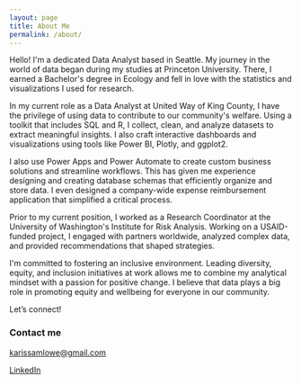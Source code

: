 ```yaml
---
layout: page
title: About Me
permalink: /about/
---
```


Hello! I'm a dedicated Data Analyst based in Seattle. My journey in the world of data began during my studies at Princeton University. There, I earned a Bachelor's degree in Ecology and fell in love with the statistics and visualizations I used for research. 

In my current role as a Data Analyst at United Way of King County, I have the privilege of using data to contribute to our community's welfare. Using a toolkit that includes SQL and R, I collect, clean, and analyze datasets to extract meaningful insights. I also craft interactive dashboards and visualizations using tools like Power BI, Plotly, and ggplot2. 

I also use Power Apps and Power Automate to create custom business solutions and streamline workflows. This has given me experience designing and creating database schemas that efficiently organize and store data. I even designed a company-wide expense reimbursement application that simplified a critical process.

Prior to my current position, I worked as a Research Coordinator at the University of Washington's Institute for Risk Analysis. Working on a USAID-funded project, I engaged with partners worldwide, analyzed complex data, and provided recommendations that shaped strategies.

I'm committed to fostering an inclusive environment. Leading diversity, equity, and inclusion initiatives at work allows me to combine my analytical mindset with a passion for positive change. I believe that data plays a big role in promoting equity and wellbeing for everyone in our community.

Let’s connect!


### Contact me

[karissamlowe@gmail.com](mailto:karissamlowe@gmail.com)

[LinkedIn](https://www.linkedin.com/in/karissamlowe/)
